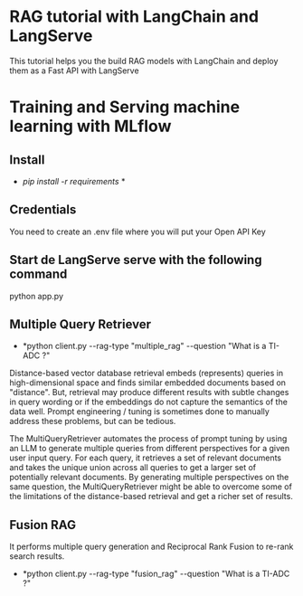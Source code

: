 # RAG tutorial with LangChain and LangServe

This tutorial helps you the build RAG models with LangChain and deploy them as a Fast API with LangServe




# Training and Serving machine learning with MLflow

## Install
* *pip install -r requirements* *

## Credentials
You need to create an .env file where you will put your Open API Key

## Start de LangServe serve with the following command

python app.py

## Multiple Query Retriever

* *python client.py --rag-type "multiple_rag" --question "What is a TI-ADC ?"

Distance-based vector database retrieval embeds (represents) queries in high-dimensional space and finds similar embedded documents based on "distance". But, retrieval may produce different results with subtle changes in query wording or if the embeddings do not capture the semantics of the data well. Prompt engineering / tuning is sometimes done to manually address these problems, but can be tedious.

The MultiQueryRetriever automates the process of prompt tuning by using an LLM to generate multiple queries from different perspectives for a given user input query. For each query, it retrieves a set of relevant documents and takes the unique union across all queries to get a larger set of potentially relevant documents. By generating multiple perspectives on the same question, the MultiQueryRetriever might be able to overcome some of the limitations of the distance-based retrieval and get a richer set of results.

## Fusion RAG

It performs multiple query generation and Reciprocal Rank Fusion to re-rank search results.

* *python client.py --rag-type "fusion_rag" --question "What is a TI-ADC ?"
